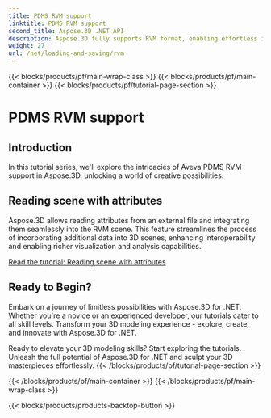 ```yaml
---
title: PDMS RVM support
linktitle: PDMS RVM support
second_title: Aspose.3D .NET API
description: Aspose.3D fully supports RVM format, enabling effortless import and export of 3D models, enhancing compatibility and workflow efficiency.
weight: 27
url: /net/loading-and-saving/rvm
---
```


{{< blocks/products/pf/main-wrap-class >}}
{{< blocks/products/pf/main-container >}}
{{< blocks/products/pf/tutorial-page-section >}}

# PDMS RVM support

## Introduction

In this tutorial series, we'll explore the intricacies of Aveva PDMS RVM support in Aspose.3D, unlocking a world of creative possibilities.

## Reading scene with attributes

Aspose.3D allows reading attributes from an external file and integrating them seamlessly into the RVM scene. This feature streamlines the process of incorporating additional data into 3D scenes, enhancing interoperability and enabling richer visualization and analysis capabilities.

[Read the tutorial: Reading scene with attributes](read-existing-attributes)


## Ready to Begin?

Embark on a journey of limitless possibilities with Aspose.3D for .NET. Whether you're a novice or an experienced developer, our tutorials cater to all skill levels. Transform your 3D modeling experience - explore, create, and innovate with Aspose.3D for .NET.

Ready to elevate your 3D modeling skills? Start exploring the tutorials. Unleash the full potential of Aspose.3D for .NET and sculpt your 3D masterpieces effortlessly.
{{< /blocks/products/pf/tutorial-page-section >}}

{{< /blocks/products/pf/main-container >}}
{{< /blocks/products/pf/main-wrap-class >}}

{{< blocks/products/products-backtop-button >}}
